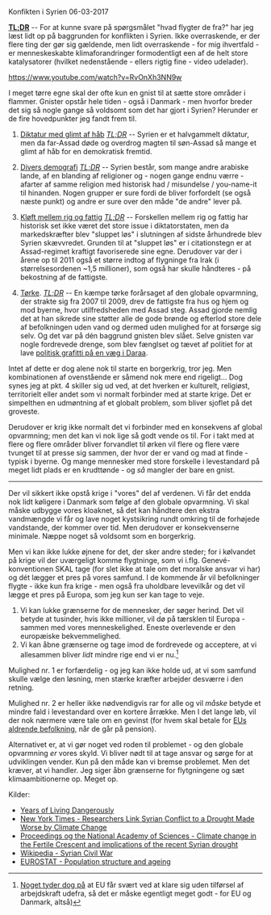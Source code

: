 Konfikten i Syrien
06-03-2017

**[TL;DR](http://en.wikipedia.org/wiki/Wikipedia:Too_long;_didn't_read)** -- For at kunne svare på spørgsmålet "hvad flygter de fra?" har jeg læst lidt op på baggrunden for konflikten i Syrien. Ikke overraskende, er der flere ting der gør sig gældende, men lidt overraskende - for mig ihvertfald - er menneskeskabte klimaforandringer formodentligt een af de helt store katalysatorer (hvilket nedenstående - ellers rigtig fine - video udelader).

https://www.youtube.com/watch?v=RvOnXh3NN9w

I meget tørre egne skal der ofte kun en gnist til at sætte store områder i flammer. Gnister opstår hele tiden - også i Danmark - men hvorfor breder det sig så nogle gange så voldsomt som det har gjort i Syrien? Herunder er de fire hovedpunkter jeg fandt frem til.

1. [Diktatur med glimt af håb](https://en.wikipedia.org/wiki/Syrian_Civil_War#Assad_government)
    *[TL;DR](http://en.wikipedia.org/wiki/Wikipedia:Too_long;_didn't_read)* -- Syrien er et halvgammelt diktatur, men da far-Assad døde og overdrog magten til søn-Assad så mange et glimt af håb for en demokratisk fremtid.

2. [Divers demografi](https://en.wikipedia.org/wiki/Syrian_Civil_War#Demographics)
    *[TL;DR](http://en.wikipedia.org/wiki/Wikipedia:Too_long;_didn't_read)* -- Syrien består, som mange andre arabiske lande, af en blanding af religioner og - nogen gange endnu værre - afarter af samme religion med historisk had / misundelse / you-name-it til hinanden. Nogen grupper er sure fordi de bliver forfordelt (se også næste punkt) og andre er sure over den måde "de andre" lever på.

3. [Kløft mellem rig og fattig](https://en.wikipedia.org/wiki/Syrian_Civil_War#Socio-economics)
    *[TL;DR](http://en.wikipedia.org/wiki/Wikipedia:Too_long;_didn't_read)* -- Forskellen mellem rig og fattig har historisk set ikke været det store issue i diktatorstaten, men da markedskræfter blev "sluppet løs" i slutningen af sidste århundrede blev Syrien skævvredet. Grunden til at "sluppet løs" er i citationstegn er at Assad-regimet kraftigt favoriserede sine egne. Derudover var der i årene op til 2011 også et større indtog af flygninge fra Irak (i størrelsesordenen ~1,5 millioner), som også har skulle håndteres - på bekostning af de fattigste.

4. [Tørke](http://www.nytimes.com/2015/03/03/science/earth/study-links-syria-conflict-to-drought-caused-by-climate-change.html).
    *[TL;DR](http://en.wikipedia.org/wiki/Wikipedia:Too_long;_didn't_read)* -- En kæmpe tørke forårsaget af den globale opvarmning, der strakte sig fra 2007 til 2009, drev de fattigste fra hus og hjem og mod byerne, hvor utilfredsheden med Assad steg. Assad gjorde nemlig det at han sikrede sine støtter alle de gode brønde og efterlod store dele af befolkningen uden vand og dermed uden mulighed for at forsørge sig selv. Og det var på dén baggrund gnisten blev slået. Selve gnisten var nogle fordrevede drenge, som blev fænglset og tævet af politiet for at lave [politisk grafitti på en væg i Daraa](http://www.npr.org/2012/03/16/148719850/revisiting-the-spark-that-kindled-the-syrian-uprising).

Intet af dette er dog alene nok til starte en borgerkrig, tror jeg. Men kombinationen af ovenstående er såmend nok mere end rigeligt... Dog synes jeg at pkt. 4 skiller sig ud ved, at det hverken er kulturelt, religiøst, territorielt eller andet som vi normalt forbinder med at starte krige. Det er simpelthen en udmøntning af et globalt problem, som bliver sjoflet på det groveste.

Derudover er krig ikke normalt det vi forbinder med en konsekvens af global opvarmning; men det kan vi nok lige så godt vende os til. For i takt med at flere og flere områder bliver forvandlet til ørken vil flere og flere være tvunget til at presse sig sammen, der hvor der er vand og mad at finde - typisk i byerne. Og mange mennesker med store forskelle i levestandard på meget lidt plads er en krudttønde - og *så* mangler der bare en gnist.

--------

Der vil sikkert ikke opstå krige i "vores" del af verdenen. Vi får det endda nok lidt køligere i Danmark som følge af den globale opvarmning. Vi skal måske udbygge vores kloaknet, så det kan håndtere den ekstra vandmængde vi får og lave noget kystsikring rundt omkring til de forhøjede vandstande, der kommer over tid. Men derudover er konsekvenserne minimale. Næppe noget så voldsomt som en borgerkrig.

Men vi kan ikke lukke øjnene for det, der sker andre steder; for i kølvandet på krige vil der uværgeligt komme flygtninge, som vi i.flg. Genevé-konventionen SKAL tage (for slet ikke at tale om det moralske ansvar vi har) og dét lægger et pres på vores samfund. I de kommende år vil befolkninger flygte - ikke kun fra krige - men også fra uholdbare levevilkår og det vil lægge et pres på Europa, som jeg kun ser kan tage to veje.

1. Vi kan lukke grænserne for de mennesker, der søger herind. Det vil betyde at tusinder, hvis ikke millioner, vil dø på tærsklen til Europa - sammen med vores menneskelighed. Eneste overlevende er den europæiske bekvemmelighed.
2. Vi kan åbne grænserne og tage imod de fordrevede og acceptere, at vi allesammen bliver *lidt* mindre rige end vi er nu.[^2]

Mulighed nr. 1 er forfærdelig - og jeg kan ikke holde ud, at vi som samfund skulle vælge den løsning, men stærke kræfter arbejder desværre i den retning.

Mulighed nr. 2 er heller ikke nødvendigvis rar for alle og vil *måske* betyde et mindre fald i levestandard over en kortere årrække. Men I det lange løb, vil der nok nærmere være tale om en gevinst (for hvem skal betale for [EUs aldrende befolkning](http://ec.europa.eu/eurostat/statistics-explained/index.php/File:Increase_in_the_share_of_the_population_aged_65_years_or_over_between_2004_and_2014_(percentage_points)_YB15.png), når de går på pension).

Alternativet er, at vi gør noget ved roden til problemet - og den globale opvarmning *er* vores skyld. Vi bliver nødt til at tage ansvar og sørge for at udviklingen vender. Kun på den måde kan vi bremse problemet. Men det kræver, at vi handler. Jeg siger åbn grænserne for flytgningene og sæt klimaambitionerne op. Meget op.

Kilder:

- [Years of Living Dangerously ](http://yearsoflivingdangerously.tumblr.com/post/86898140738/this-comic-was-produced-in-partnership-by-years-of)
- [New York Times - Researchers Link Syrian Conflict to a Drought Made Worse by Climate Change](http://www.nytimes.com/2015/03/03/science/earth/study-links-syria-conflict-to-drought-caused-by-climate-change.html)
- [Proceedings og the National Academy of Sciences - Climate change in the Fertile Crescent and implications of the recent Syrian drought](http://www.pnas.org/content/112/11/3241.abstract)
- [Wikipedia - Syrian Civil War](https://en.wikipedia.org/wiki/Syrian_Civil_War)
- [EUROSTAT - Population structure and ageing](http://ec.europa.eu/eurostat/statistics-explained/index.php/Population_structure_and_ageing)

[^2]: [Noget tyder dog på](http://www.reuters.com/article/2014/12/01/us-europe-demographics-idUSKCN0JF1KA20141201) at EU får svært ved at klare sig uden tilførsel af arbejdskraft udefra, så det er måske egentligt meget godt - for EU og Danmark, altså)
